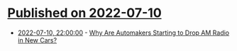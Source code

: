 # [Published on 2022-07-10](index.md)

* [2022-07-10, 22:00:00](https://soylentnews.org/article.pl?sid=22/07/10/0331226&from=rss) - [Why Are Automakers Starting to Drop AM Radio in New Cars?](https://soylentnews.org/article.pl?sid=22/07/10/0331226&from=rss)
